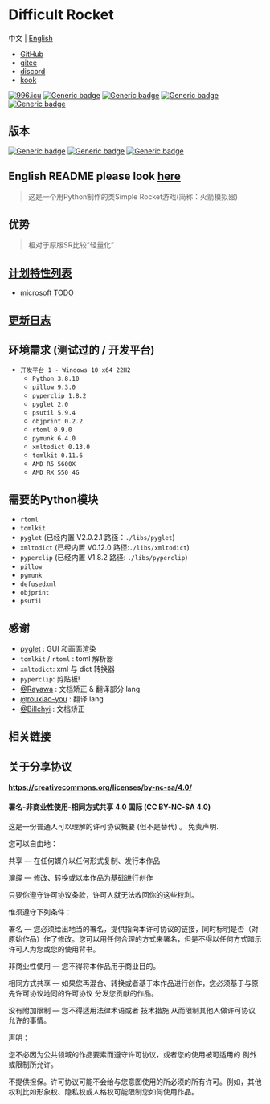 # Difficult Rocket

[comment]: <> ([中文]&#40;./docs/README-cn.md&#41; | English)

中文 | [English](/docs/README-en.md)

- [GitHub](https://github.com/shenjackyuanjie/Difficult-Rocket)
- [gitee](https://gitee.com/shenjackyuanjie/Difficult-Rocket)
- [discord](https://discord.gg/kWzw2JrG6M)
- [kook](https://kook.top/sRPjFG)

<a href="https://996.icu"><img src="https://img.shields.io/badge/link-996.icu-red.svg" alt="996.icu" /></a>
[![Generic badge](https://img.shields.io/badge/SemVer-2.0.0-blue.svg)](https://Semver.org/)
[![Generic badge](https://img.shields.io/badge/编写于_Python_版本-3.8.10-blue.svg)](https://Python.org)
[![Generic badge](https://img.shields.io/badge/编写于_Pyglet_版本-2.0.2.1-blue.svg)](https://pyglet.org)
[![Generic badge](https://img.shields.io/badge/Python-_3.8_|_3.9_|_3.10_|_3.11_-blue.svg)](https://Python.org)

## 版本

[![Generic badge](https://img.shields.io/badge/Release-0.6.5.0-blue.svg)](https://github.com/shenjackyuanjie/Difficult-Rocket/releases)
[![Generic badge](https://img.shields.io/badge/Pre_Release-0.6.5.0-blue.svg)](https://github.com/shenjackyuanjie/Difficult-Rocket/releases)
[![Generic badge](https://img.shields.io/badge/Devloping-0.7.0-blue.svg)](https://github.com/shenjackyuanjie/Difficult-Rocket/releases)

## English README please look [here](./docs/README-en.md)

> 这是一个用Python制作的类Simple Rocket游戏(简称：火箭模拟器)

## 优势

> 相对于原版SR比较“轻量化”

## [计划特性列表](/docs/plan_features)

- [microsoft TODO](https://to-do.microsoft.com/sharing?InvitationToken=Q6SN1kdtitK8cwFktFl71gSnsRMNmrH7CC7kHY_Tq6ReMRwHgInP4_q5ie2IwrHx8)

## [更新日志](/docs/update_logs.md)

## 环境需求 (测试过的 / 开发平台)

- `开发平台 1 - Windows 10 x64 22H2`
  - `Python 3.8.10`
  - `pillow 9.3.0`
  - `pyperclip 1.8.2`
  - `pyglet 2.0`
  - `psutil 5.9.4`
  - `objprint 0.2.2`
  - `rtoml 0.9.0`
  - `pymunk 6.4.0`
  - `xmltodict 0.13.0`
  - `tomlkit 0.11.6`
  - `AMD R5 5600X`
  - `AMD RX 550 4G`

## 需要的Python模块

- `rtoml`
- `tomlkit`
- `pyglet` (已经内置 V2.0.2.1 路径：`./libs/pyglet`)
- `xmltodict` (已经内置 V0.12.0 路径:`./libs/xmltodict`)
- `pyperclip` (已经内置 V1.8.2 路径: `./libs/pyperclip`)
- `pillow`
- `pymunk`
- `defusedxml`
- `objprint`
- `psutil`

## 感谢

- [pyglet](https://github.com/pyglet/pyglet) : GUI 和画面渲染
- `tomlkit` / `rtoml` : toml 解析器
- `xmltodict`: xml 与 dict 转换器
- `pyperclip`: 剪贴板!
- [@Rayawa](https://github.com/Rayawa) : 文档矫正 & 翻译部分 lang
- [@rouxiao-you](https://github.com/ruoxiao-you) : 翻译 lang
- [@Billchyi](https://github.com/Billchyi) : 文档矫正

## 相关链接

## 关于分享协议

#### https://creativecommons.org/licenses/by-nc-sa/4.0/

#### 署名-非商业性使用-相同方式共享 4.0 国际 (CC BY-NC-SA 4.0)

这是一份普通人可以理解的许可协议概要 (但不是替代) 。 免责声明.

您可以自由地：

共享 — 在任何媒介以任何形式复制、发行本作品

演绎 — 修改、转换或以本作品为基础进行创作

只要你遵守许可协议条款，许可人就无法收回你的这些权利。

惟须遵守下列条件：

署名 — 您必须给出地当的署名，提供指向本许可协议的链接，同时标明是否（对原始作品）作了修改。您可以用任何合理的方式来署名，但是不得以任何方式暗示许可人为您或您的使用背书。

非商业性使用 — 您不得将本作品用于商业目的。

相同方式共享 — 如果您再混合、转换或者基于本作品进行创作，您必须基于与原先许可协议地同的许可协议 分发您贡献的作品。

没有附加限制 — 您不得适用法律术语或者 技术措施 从而限制其他人做许可协议允许的事情。

声明：

您不必因为公共领域的作品要素而遵守许可协议，或者您的使用被可适用的 例外或限制所允许。

不提供担保。许可协议可能不会给与您意图使用的所必须的所有许可。例如，其他权利比如形象权、隐私权或人格权可能限制您如何使用作品。
